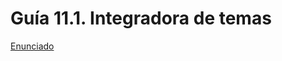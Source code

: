 # Guía 11.1. Integradora de temas

[Enunciado](https://docs.google.com/document/d/1pTe9wqrDy9Jr-qEGVVfqFxVL3qUpAQtE/preview)
